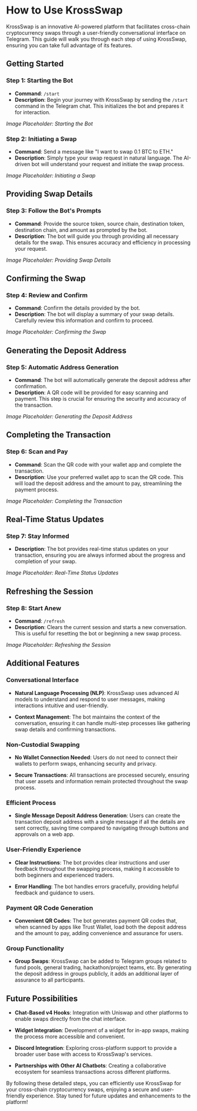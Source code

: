 # How to Use KrossSwap

KrossSwap is an innovative AI-powered platform that facilitates cross-chain cryptocurrency swaps through a user-friendly conversational interface on Telegram. This guide will walk you through each step of using KrossSwap, ensuring you can take full advantage of its features.

## Getting Started

### Step 1: Starting the Bot

- **Command**: `/start`
- **Description**: Begin your journey with KrossSwap by sending the `/start` command in the Telegram chat. This initializes the bot and prepares it for interaction.

*Image Placeholder: Starting the Bot*

### Step 2: Initiating a Swap

- **Command**: Send a message like "I want to swap 0.1 BTC to ETH."
- **Description**: Simply type your swap request in natural language. The AI-driven bot will understand your request and initiate the swap process.

*Image Placeholder: Initiating a Swap*

## Providing Swap Details

### Step 3: Follow the Bot's Prompts

- **Command**: Provide the source token, source chain, destination token, destination chain, and amount as prompted by the bot.
- **Description**: The bot will guide you through providing all necessary details for the swap. This ensures accuracy and efficiency in processing your request.

*Image Placeholder: Providing Swap Details*

## Confirming the Swap

### Step 4: Review and Confirm

- **Command**: Confirm the details provided by the bot.
- **Description**: The bot will display a summary of your swap details. Carefully review this information and confirm to proceed.

*Image Placeholder: Confirming the Swap*

## Generating the Deposit Address

### Step 5: Automatic Address Generation

- **Command**: The bot will automatically generate the deposit address after confirmation.
- **Description**: A QR code will be provided for easy scanning and payment. This step is crucial for ensuring the security and accuracy of the transaction.

*Image Placeholder: Generating the Deposit Address*

## Completing the Transaction

### Step 6: Scan and Pay

- **Command**: Scan the QR code with your wallet app and complete the transaction.
- **Description**: Use your preferred wallet app to scan the QR code. This will load the deposit address and the amount to pay, streamlining the payment process.

*Image Placeholder: Completing the Transaction*

## Real-Time Status Updates

### Step 7: Stay Informed

- **Description**: The bot provides real-time status updates on your transaction, ensuring you are always informed about the progress and completion of your swap.

*Image Placeholder: Real-Time Status Updates*

## Refreshing the Session

### Step 8: Start Anew

- **Command**: `/refresh`
- **Description**: Clears the current session and starts a new conversation. This is useful for resetting the bot or beginning a new swap process.

*Image Placeholder: Refreshing the Session*

## Additional Features

### Conversational Interface

- **Natural Language Processing (NLP)**: KrossSwap uses advanced AI models to understand and respond to user messages, making interactions intuitive and user-friendly.
  
- **Context Management**: The bot maintains the context of the conversation, ensuring it can handle multi-step processes like gathering swap details and confirming transactions.

### Non-Custodial Swapping

- **No Wallet Connection Needed**: Users do not need to connect their wallets to perform swaps, enhancing security and privacy.
  
- **Secure Transactions**: All transactions are processed securely, ensuring that user assets and information remain protected throughout the swap process.

### Efficient Process

- **Single Message Deposit Address Generation**: Users can create the transaction deposit address with a single message if all the details are sent correctly, saving time compared to navigating through buttons and approvals on a web app.

### User-Friendly Experience

- **Clear Instructions**: The bot provides clear instructions and user feedback throughout the swapping process, making it accessible to both beginners and experienced traders.
  
- **Error Handling**: The bot handles errors gracefully, providing helpful feedback and guidance to users.

### Payment QR Code Generation

- **Convenient QR Codes**: The bot generates payment QR codes that, when scanned by apps like Trust Wallet, load both the deposit address and the amount to pay, adding convenience and assurance for users.

### Group Functionality

- **Group Swaps**: KrossSwap can be added to Telegram groups related to fund pools, general trading, hackathon/project teams, etc. By generating the deposit address in groups publicly, it adds an additional layer of assurance to all participants.

## Future Possibilities

- **Chat-Based v4 Hooks**: Integration with Uniswap and other platforms to enable swaps directly from the chat interface.
  
- **Widget Integration**: Development of a widget for in-app swaps, making the process more accessible and convenient.
  
- **Discord Integration**: Exploring cross-platform support to provide a broader user base with access to KrossSwap's services.
  
- **Partnerships with Other AI Chatbots**: Creating a collaborative ecosystem for seamless transactions across different platforms.

By following these detailed steps, you can efficiently use KrossSwap for your cross-chain cryptocurrency swaps, enjoying a secure and user-friendly experience. Stay tuned for future updates and enhancements to the platform!

